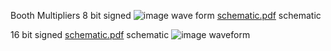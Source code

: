 Booth Multipliers
8 bit signed
![image](https://github.com/user-attachments/assets/85a9ad0a-4a20-454d-861e-d03a666ba469)
wave form
[schematic.pdf](https://github.com/user-attachments/files/20853657/schematic.pdf)
schematic

16 bit signed
[schematic.pdf](https://github.com/user-attachments/files/20853740/schematic.pdf)
schematic
![image](https://github.com/user-attachments/assets/7a40a3ab-930c-4e4e-970f-2bcd95baf3d5)
waveform
